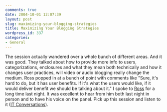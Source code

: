 ```yaml
---
comments: true
date: 2004-10-01 12:07:39
layout: post
slug: maximizing-your-blogging-strategies
title: Maximizing Your Blogging Strategies
wordpress_id: 337
categories:
- General
---
```


The session actually wandered over a whole bunch of different areas. And it was good. They talked about how to provide more info to users, categorizations, enclosures and what they mean both technically and how it changes user practices, will video or audio blogging really change the medium. Ross popped in at a bunch of point with comments like "Sure, it's hard to do, but it has user benefits. If it's what the users would like, if it would deliver benefit we should be talking about it." I spoke to [Ross](http://blog.blogware.com/blog) for a long time last night. It was excellent to hear from him both last night in person and to have his voice on the panel. Pick up this session and listen to it ([IT Conversations](http://www.itconversations.com)).
